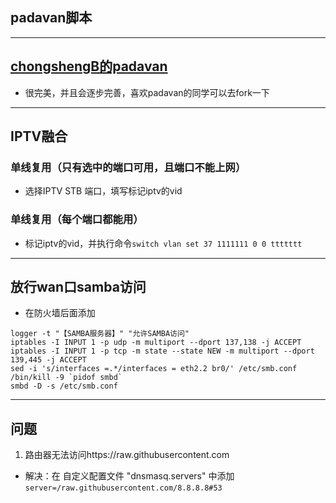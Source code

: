 ## padavan脚本
--------
##  [chongshengB的padavan](https://github.com/chongshengB/rt-n56u)
* 很完美，并且会逐步完善，喜欢padavan的同学可以去fork一下
------
## IPTV融合
### 单线复用（只有选中的端口可用，且端口不能上网）
* 选择IPTV STB 端口，填写标记iptv的vid
### 单线复用（每个端口都能用）
* 标记iptv的vid，并执行命令``` switch vlan set 37 1111111 0 0 ttttttt ```
-------
## 放行wan口samba访问
* 在防火墙后面添加
```
logger -t "【SAMBA服务器】" "允许SAMBA访问"
iptables -I INPUT 1 -p udp -m multiport --dport 137,138 -j ACCEPT 
iptables -I INPUT 1 -p tcp -m state --state NEW -m multiport --dport 139,445 -j ACCEPT
sed -i 's/interfaces =.*/interfaces = eth2.2 br0/' /etc/smb.conf
/bin/kill -9 `pidof smbd`
smbd -D -s /etc/smb.conf
```
-----
## 问题
1. 路由器无法访问https://raw.githubusercontent.com
* 解决：在 自定义配置文件 "dnsmasq.servers" 中添加``` server=/raw.githubusercontent.com/8.8.8.8#53 ```

